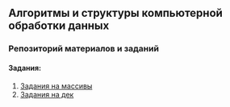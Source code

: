 ## Алгоритмы и структуры компьютерной обработки данных

### Репозиторий материалов и заданий

#### Задания:

1. [Задания на массивы](tasks/task-arrays)
1. [Задания на дек](tasks/deque)